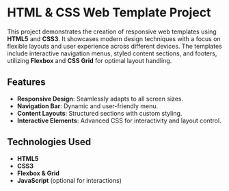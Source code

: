# HTML & CSS Web Template Project

This project demonstrates the creation of responsive web templates using **HTML5** and **CSS3**. It showcases modern design techniques with a focus on flexible layouts and user experience across different devices. The templates include interactive navigation menus, styled content sections, and footers, utilizing **Flexbox** and **CSS Grid** for optimal layout handling.

## Features
- **Responsive Design**: Seamlessly adapts to all screen sizes.
- **Navigation Bar**: Dynamic and user-friendly menu.
- **Content Layouts**: Structured sections with custom styling.
- **Interactive Elements**: Advanced CSS for interactivity and layout control.

## Technologies Used
- **HTML5**
- **CSS3**
- **Flexbox & Grid**
- **JavaScript** (optional for interactions)

